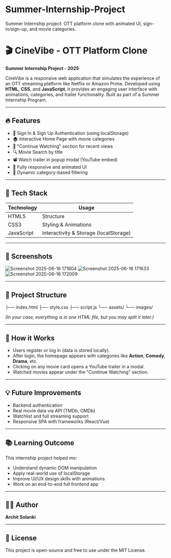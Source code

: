 # Summer-Internship-Project
Summer Internship project: OTT platform clone with animated UI, sign-in/sign-up, and movie categories.

# 🎬 CineVibe - OTT Platform Clone

**Summer Internship Project - 2025**

CineVibe is a responsive web application that simulates the experience of an OTT streaming platform like Netflix or Amazon Prime. Developed using **HTML**, **CSS**, and **JavaScript**, it provides an engaging user interface with animations, categories, and trailer functionality. Built as part of a Summer Internship Program.

---

## 🔥 Features

- 🎥 Sign In & Sign Up Authentication (using localStorage)
- 🏠 Interactive Home Page with movie categories
- 🧠 "Continue Watching" section for recent views
- 🔍 Movie Search by title
- 📽️ Watch trailer in popup modal (YouTube embed)
- 🎨 Fully responsive and animated UI
- 🌈 Dynamic category-based filtering

---

## 🚀 Tech Stack

| Technology | Usage |
|------------|-------|
| HTML5      | Structure |
| CSS3       | Styling & Animations |
| JavaScript | Interactivity & Storage (localStorage) |

---

## 📸 Screenshots

![Screenshot 2025-06-16 171604](https://github.com/user-attachments/assets/90a9d767-be48-45c9-b266-c565fbdbc2a1)
![Screenshot 2025-06-16 171633](https://github.com/user-attachments/assets/00133796-ef2f-434a-8234-3363faa0b9ec)
![Screenshot 2025-06-16 172009](https://github.com/user-attachments/assets/119f0625-e5dd-40d4-834f-f53bff8e1ec8)



---

## 📂 Project Structure

├── index.html
├── style.css
├── script.js
└── assets/
└── images/



*(In your case, everything is in one HTML file, but you may split it later.)*

---

## 🧠 How it Works

- Users register or log in (data is stored locally).
- After login, the homepage appears with categories like **Action**, **Comedy**, **Drama**, etc.
- Clicking on any movie card opens a YouTube trailer in a modal.
- Watched movies appear under the "Continue Watching" section.

---

## 💡 Future Improvements

- Backend authentication
- Real movie data via API (TMDb, OMDb)
- Watchlist and full streaming support
- Responsive SPA with frameworks (React/Vue)

---

## 📚 Learning Outcome

This internship project helped me:

- Understand dynamic DOM manipulation
- Apply real-world use of localStorage
- Improve UI/UX design skills with animations
- Work on an end-to-end full frontend app

---

## 🧑‍💻 Author

**Archit Solanki**  

---

## 📜 License

This project is open-source and free to use under the MIT License.

